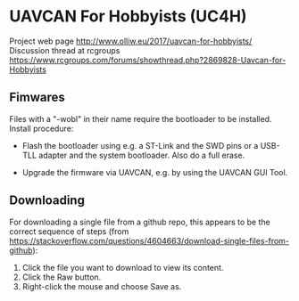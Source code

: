 # UAVCAN For Hobbyists (UC4H)

Project web page http://www.olliw.eu/2017/uavcan-for-hobbyists/<br>
Discussion thread at rcgroups https://www.rcgroups.com/forums/showthread.php?2869828-Uavcan-for-Hobbyists

## Fimwares ##

Files with a "-wobl" in their name require the bootloader to be installed. Install procedure:

* Flash the bootloader using e.g. a ST-Link and the SWD pins or a USB-TLL adapter and the system bootloader. Also do a full erase.

* Upgrade the firmware via UAVCAN, e.g. by using the UAVCAN GUI Tool.

## Downloading ##

For downloading a single file from a github repo, this appears to be the correct sequence of steps (from https://stackoverflow.com/questions/4604663/download-single-files-from-github):

1. Click the file you want to download to view its content.
2. Click the Raw button.
3. Right-click the mouse and choose Save as.



